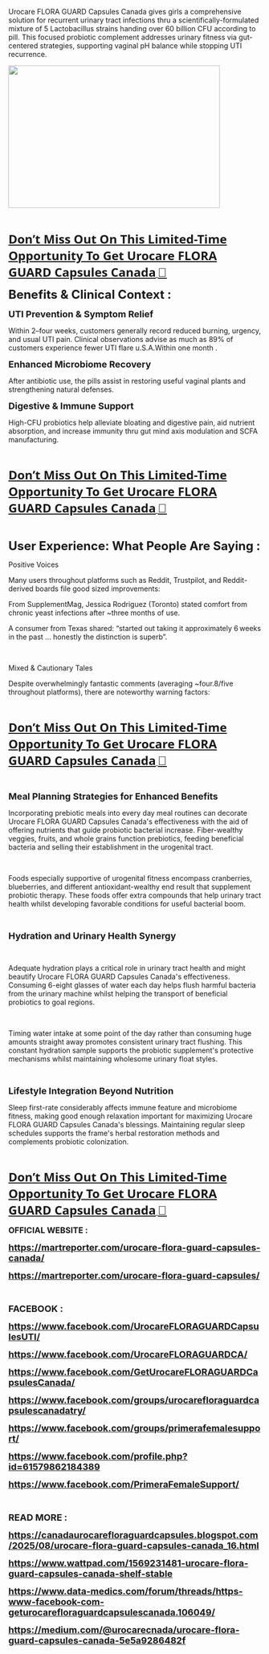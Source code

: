 <p>Urocare FLORA GUARD Capsules Canada gives girls a comprehensive solution for recurrent urinary tract infections thru a scientifically-formulated mixture of 5 Lactobacillus strains handing over 60 billion CFU according to pill. This focused probiotic complement addresses urinary fitness via gut-centered strategies, supporting vaginal pH balance while stopping UTI recurrence.</p>
<p><a href="https://martreporter.com/urocare-flora-guard-capsules-buy/"><img src="https://blogger.googleusercontent.com/img/b/R29vZ2xl/AVvXsEgFsuSGJGhOXzjzctlCESPCWidIVO4wS1CEJe-W6_IUVo0CahC90QxZGZdU2NTgB4vBgdfVPeeDQx9wMjhDVSkAdmpny8gic53B6XNYE3uYyejtqYPuIyGFIQHmyu2JCiEkGO9cNeNuFl-PjW4K8AwozP_UAprFZwaOqNJ31GWS90LhGxY29aX8UMnAznE/w456-h308/dfgdg.PNG" alt="" width="421" height="284" /></a></p>
<p>&nbsp;</p>
<p><strong><span style="color: #477db8;"><span style="font-family: 'Segoe UI', 'Helvetica Neue', Helvetica, Roboto, Oxygen, Ubuntu, Cantarell, 'Fira Sans', 'Droid Sans', sans-serif;"><span style="font-size: x-large;"><u><a href="https://www.facebook.com/UrocareFLORAGUARDCapsulesUTI/">Don&rsquo;t Miss Out On This Limited-Time Opportunity To Get Urocare FLORA GUARD Capsules Canada</a></u></span></span></span></strong><u>&nbsp;</u><strong><span style="color: #1b1b1b;"><span style="font-family: 'Droid Sans', arial, sans-serif;"><span style="font-size: x-large;"><u><strong>💟</strong></u></span></span></span></strong></p>
<p><span style="font-size: x-large;"><strong>Benefits &amp; Clinical Context :</strong></span></p>
<p><span style="font-size: large;"><strong>UTI Prevention &amp; Symptom Relief</strong></span></p>
<p>Within 2&ndash;four weeks, customers generally record reduced burning, urgency, and usual UTI pain. Clinical observations advise as much as 89% of customers experience fewer UTI flare u.S.A.Within one month .</p>
<p><span style="font-size: large;"><strong>Enhanced Microbiome Recovery</strong></span></p>
<p>After antibiotic use, the pills assist in restoring useful vaginal plants and strengthening natural defenses.</p>
<p><span style="font-size: large;"><strong>Digestive &amp; Immune Support</strong></span></p>
<p>High-CFU probiotics help alleviate bloating and digestive pain, aid nutrient absorption, and increase immunity thru gut mind axis modulation and SCFA manufacturing.</p>
<p>&nbsp;</p>
<p align="left"><strong><span style="color: #477db8;"><span style="font-family: 'Segoe UI', 'Helvetica Neue', Helvetica, Roboto, Oxygen, Ubuntu, Cantarell, 'Fira Sans', 'Droid Sans', sans-serif;"><span style="font-size: x-large;"><u><a href="https://www.facebook.com/UrocareFLORAGUARDCapsulesUTI/">Don&rsquo;t Miss Out On This Limited-Time Opportunity To Get Urocare FLORA GUARD Capsules Canada</a></u></span></span></span></strong><u> </u><strong><span style="color: #1b1b1b;"><span style="font-family: 'Droid Sans', arial, sans-serif;"><span style="font-size: x-large;"><u><strong>💟</strong></u></span></span></span></strong></p>
<p>&nbsp;</p>
<p><span style="font-size: x-large;"><strong>User Experience: What People Are Saying :</strong></span></p>
<p>Positive Voices</p>
<p>Many users throughout platforms such as Reddit, Trustpilot, and Reddit-derived boards file good sized improvements:</p>
<p>From SupplementMag, Jessica Rodriguez (Toronto) stated comfort from chronic yeast infections after ~three months of use.</p>
<p>A consumer from Texas shared: &ldquo;started out taking it approximately 6 weeks in the past &hellip; honestly the distinction is superb&rdquo;.</p>
<p>&nbsp;</p>
<p>Mixed &amp; Cautionary Tales</p>
<p>Despite overwhelmingly fantastic comments (averaging ~four.8/five throughout platforms), there are noteworthy warning factors:</p>
<p>&nbsp;</p>
<p align="left"><strong><span style="color: #477db8;"><span style="font-family: 'Segoe UI', 'Helvetica Neue', Helvetica, Roboto, Oxygen, Ubuntu, Cantarell, 'Fira Sans', 'Droid Sans', sans-serif;"><span style="font-size: x-large;"><u><a href="https://www.facebook.com/UrocareFLORAGUARDCapsulesUTI/">Don&rsquo;t Miss Out On This Limited-Time Opportunity To Get Urocare FLORA GUARD Capsules Canada</a></u></span></span></span></strong><u> </u><strong><span style="color: #1b1b1b;"><span style="font-family: 'Droid Sans', arial, sans-serif;"><span style="font-size: x-large;"><u><strong>💟</strong></u></span></span></span></strong></p>
<p>&nbsp;</p>
<p><span style="font-size: large;"><strong>Meal Planning Strategies for Enhanced Benefits</strong></span></p>
<p>Incorporating prebiotic meals into every day meal routines can decorate Urocare FLORA GUARD Capsules Canada's effectiveness with the aid of offering nutrients that guide probiotic bacterial increase. Fiber-wealthy veggies, fruits, and whole grains function prebiotics, feeding beneficial bacteria and selling their establishment in the urogenital tract.</p>
<p>&nbsp;</p>
<p>Foods especially supportive of urogenital fitness encompass cranberries, blueberries, and different antioxidant-wealthy end result that supplement probiotic therapy. These foods offer extra compounds that help urinary tract health whilst developing favorable conditions for useful bacterial boom.</p>
<p>&nbsp;</p>
<p><span style="font-size: large;"><strong>Hydration and Urinary Health Synergy</strong></span></p>
<p>&nbsp;</p>
<p>Adequate hydration plays a critical role in urinary tract health and might beautify Urocare FLORA GUARD Capsules Canada's effectiveness. Consuming 6-eight glasses of water each day helps flush harmful bacteria from the urinary machine whilst helping the transport of beneficial probiotics to goal regions.</p>
<p>&nbsp;</p>
<p>Timing water intake at some point of the day rather than consuming huge amounts straight away promotes consistent urinary tract flushing. This constant hydration sample supports the probiotic supplement's protective mechanisms whilst maintaining wholesome urinary float styles.</p>
<p>&nbsp;</p>
<p><span style="font-size: large;"><strong>Lifestyle Integration Beyond Nutrition</strong></span></p>
<p>Sleep first-rate considerably affects immune feature and microbiome fitness, making good enough relaxation important for maximizing Urocare FLORA GUARD Capsules Canada's blessings. Maintaining regular sleep schedules supports the frame's herbal restoration methods and complements probiotic colonization.</p>
<p>&nbsp;</p>
<p align="left"><strong><span style="color: #477db8;"><span style="font-family: 'Segoe UI', 'Helvetica Neue', Helvetica, Roboto, Oxygen, Ubuntu, Cantarell, 'Fira Sans', 'Droid Sans', sans-serif;"><span style="font-size: x-large;"><u><a href="https://www.facebook.com/UrocareFLORAGUARDCapsulesUTI/">Don&rsquo;t Miss Out On This Limited-Time Opportunity To Get Urocare FLORA GUARD Capsules Canada</a></u></span></span></span></strong><u> </u><strong><span style="color: #1b1b1b;"><span style="font-family: 'Droid Sans', arial, sans-serif;"><span style="font-size: x-large;"><u><strong>💟</strong></u></span></span></span></strong></p>
<p align="justify"><span style="font-size: medium;"><strong>OFFICIAL WEBSITE :</strong></span></p>
<p align="justify"><span style="font-size: large;"><strong><a href="https://martreporter.com/urocare-flora-guard-capsules-canada/">https://martreporter.com/urocare-flora-guard-capsules-canada/</a></strong></span></p>
<p align="justify"><span style="font-size: large;"><strong><a href="https://martreporter.com/urocare-flora-guard-capsules/">https://martreporter.com/urocare-flora-guard-capsules/</a></strong></span></p>
<p align="justify">&nbsp;</p>
<p align="justify"><span style="font-size: large;"><strong>FACEBOOK :</strong></span></p>
<p align="justify"><span style="font-size: large;"><strong><a href="https://www.facebook.com/UrocareFLORAGUARDCapsulesUTI/">https://www.facebook.com/UrocareFLORAGUARDCapsulesUTI/</a></strong></span></p>
<p align="justify"><span style="font-size: large;"><strong><a href="https://www.facebook.com/UrocareFLORAGUARDCA/">https://www.facebook.com/UrocareFLORAGUARDCA/</a></strong></span></p>
<p align="justify"><span style="font-size: large;"><strong><a href="https://www.facebook.com/GetUrocareFLORAGUARDCapsulesCanada/">https://www.facebook.com/GetUrocareFLORAGUARDCapsulesCanada/</a></strong></span></p>
<p align="justify"><span style="font-size: large;"><strong><a href="https://www.facebook.com/groups/urocarefloraguardcapsulescanadatry/">https://www.facebook.com/groups/urocarefloraguardcapsulescanadatry/</a></strong></span></p>
<p align="justify"><span style="font-size: large;"><strong><a href="https://www.facebook.com/groups/primerafemalesupport/">https://www.facebook.com/groups/primerafemalesupport/</a></strong></span></p>
<p align="justify"><span style="font-size: large;"><strong><a href="https://www.facebook.com/profile.php?id=61579862184389">https://www.facebook.com/profile.php?id=61579862184389</a></strong></span></p>
<p align="justify"><span style="font-size: large;"><strong><a href="https://www.facebook.com/PrimeraFemaleSupport/">https://www.facebook.com/PrimeraFemaleSupport/</a></strong></span></p>
<p align="justify">&nbsp;</p>
<p align="justify"><span style="font-size: large;"><strong>READ MORE :</strong></span></p>
<p align="justify"><span style="font-size: large;"><strong><a href="https://canadaurocarefloraguardcapsules.blogspot.com/2025/08/urocare-flora-guard-capsules-canada_16.html">https://canadaurocarefloraguardcapsules.blogspot.com/2025/08/urocare-flora-guard-capsules-canada_16.html</a></strong></span></p>
<p align="justify"><span style="font-size: large;"><strong><a href="https://www.wattpad.com/1569231481-urocare-flora-guard-capsules-canada-shelf-stable">https://www.wattpad.com/1569231481-urocare-flora-guard-capsules-canada-shelf-stable</a></strong></span></p>
<p align="justify"><span style="font-size: large;"><strong><a href="https://www.data-medics.com/forum/threads/https-www-facebook-com-geturocarefloraguardcapsulescanada.106049/">https://www.data-medics.com/forum/threads/https-www-facebook-com-geturocarefloraguardcapsulescanada.106049/</a></strong></span></p>
<p align="justify"><span style="font-size: large;"><strong><a href="https://medium.com/@urocarecnada/urocare-flora-guard-capsules-canada-5e5a9286482f">https://medium.com/@urocarecnada/urocare-flora-guard-capsules-canada-5e5a9286482f</a></strong></span></p>
